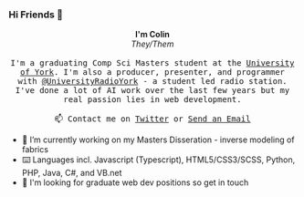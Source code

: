 ### Hi Friends 👋

<p align="center">
  <strong>I'm Colin</strong><br/><em>They/Them</em>
  <br/><br/>
  <samp>
    I'm a graduating Comp Sci Masters student at the <a href='https://www.york.ac.uk/'>University of York</a>. I'm also a producer, presenter, and programmer with <a target='_blank' href='https://github.com/UniversityRadioYork/'>@UniversityRadioYork</a> - a student led radio station. I've done a lot of AI work over the last few years but my real passion lies in web development. 
     <br><br>📫 Contact me on <a target='_blank'  href="https://twitter.com/ColinRoitt">Twitter</a> or <a target='_blank' href="mailto:me@colinroitt.uk">Send an Email</a>
  </samp>
</p>

- 🔭 I’m currently working on my Masters Disseration - inverse modeling of fabrics
- ⌨️ Languages incl. Javascript (Typescript), HTML5/CSS3/SCSS, Python, PHP, Java, C#, and VB.net
- 💬 I'm looking for graduate web dev positions so get in touch

